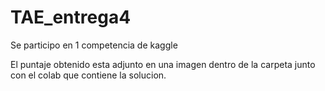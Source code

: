 # TAE_entrega4

Se participo en 1 competencia de kaggle

El puntaje obtenido esta adjunto en una imagen dentro de la carpeta junto con el colab que contiene la solucion.

